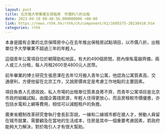 ```yaml
---
layout: post
title: 北京推大學畢業生保租房　市價約八折出租
date: 2023-04-10 08:40:56.000000000 +08:00
link: https://news.rthk.hk/rthk/ch/component/k2/1695575-20230410.htm
categories: rthk
---
```


本身是國有企業的北京保障房中心在去年推出保租房試點項目，以市價八折，出租單位予大學畢業不超過三年的年輕人。

這個青年公寓項目位於朝陽勁松地區，有大約490個房間，房內傢俬電器齊備，兩人或三人分租，每人月租2600至4800元人民幣。

前年畢業的博士研究生張恩澤在去年12月搬入青年公寓，他認為公寓質素高、交通便利，方便他留在北京工作，又說房價肯定是考慮工作地點的主要因素。

項目負責人孔德政說，私人市場的出租單位質素良莠不齊，而青年公寓項目是北京市政府組織試點，由國企籌措房源，年輕人住得更放心，而且房租較市價優惠，亦包括水電和上網等費用，相信可以減輕租戶的負擔。

廣東省體制改革研究會執行會長彭澎說，一線和二線城市都在搶人才，勞動人員留在城市就業，需要顧及在當地的生活成本，住房是其中一個重要考慮因素，若政府能夠大力解決，對於吸引人才有很大幫助。
